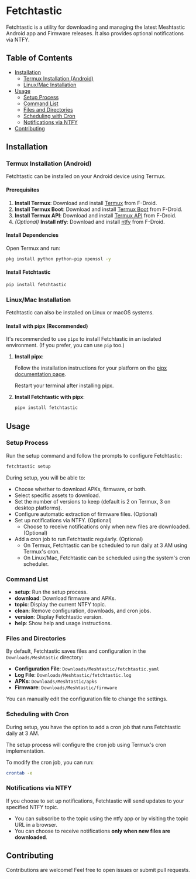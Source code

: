 # Fetchtastic

Fetchtastic is a utility for downloading and managing the latest Meshtastic Android app and Firmware releases. It also provides optional notifications via NTFY.

## Table of Contents

- [Installation](#installation)
  - [Termux Installation (Android)](#termux-installation-android)
  - [Linux/Mac Installation](#linuxmac-installation)
- [Usage](#usage)
  - [Setup Process](#setup-process)
  - [Command List](#command-list)
  - [Files and Directories](#files-and-directories)
  - [Scheduling with Cron](#scheduling-with-cron)
  - [Notifications via NTFY](#notifications-via-ntfy)
- [Contributing](#contributing)

## Installation

### Termux Installation (Android)

Fetchtastic can be installed on your Android device using Termux.

#### Prerequisites

1. **Install Termux**: Download and install [Termux](https://f-droid.org/en/packages/com.termux/) from F-Droid.
2. **Install Termux Boot**: Download and install [Termux Boot](https://f-droid.org/en/packages/com.termux.boot/) from F-Droid.
3. **Install Termux API**: Download and install [Termux API](https://f-droid.org/en/packages/com.termux.api/) from F-Droid.
4. _(Optional)_ **Install ntfy**: Download and install [ntfy](https://f-droid.org/en/packages/io.heckel.ntfy/) from F-Droid.

#### Install Dependencies

Open Termux and run:

```bash
pkg install python python-pip openssl -y
```

#### Install Fetchtastic

```bash
pip install fetchtastic
```

### Linux/Mac Installation

Fetchtastic can also be installed on Linux or macOS systems.

#### Install with pipx (Recommended)

It's recommended to use `pipx` to install Fetchtastic in an isolated environment. (If you prefer, you can use `pip` too.)

1. **Install pipx**:

   Follow the installation instructions for your platform on the [pipx documentation page](https://pypa.github.io/pipx/installation/).

   Restart your terminal after installing pipx.

2. **Install Fetchtastic with pipx**:

   ```bash
   pipx install fetchtastic
   ```

## Usage

### Setup Process

Run the setup command and follow the prompts to configure Fetchtastic:

```bash
fetchtastic setup
```

During setup, you will be able to:

- Choose whether to download APKs, firmware, or both.
- Select specific assets to download.
- Set the number of versions to keep (default is 2 on Termux, 3 on desktop platforms).
- Configure automatic extraction of firmware files. (Optional)
- Set up notifications via NTFY. (Optional)
  - Choose to receive notifications only when new files are downloaded. (Optional)
- Add a cron job to run Fetchtastic regularly. (Optional)
  - On Termux, Fetchtastic can be scheduled to run daily at 3 AM using Termux's cron.
  - On Linux/Mac, Fetchtastic can be scheduled using the system's cron scheduler.

### Command List

- **setup**: Run the setup process.
- **download**: Download firmware and APKs.
- **topic**: Display the current NTFY topic.
- **clean**: Remove configuration, downloads, and cron jobs.
- **version**: Display Fetchtastic version.
- **help**: Show help and usage instructions.

### Files and Directories

By default, Fetchtastic saves files and configuration in the `Downloads/Meshtastic` directory:

- **Configuration File**: `Downloads/Meshtastic/fetchtastic.yaml`
- **Log File**: `Downloads/Meshtastic/fetchtastic.log`
- **APKs**: `Downloads/Meshtastic/apks`
- **Firmware**: `Downloads/Meshtastic/firmware`

You can manually edit the configuration file to change the settings.

### Scheduling with Cron

During setup, you have the option to add a cron job that runs Fetchtastic daily at 3 AM.

The setup process will configure the cron job using Termux's cron implementation.

To modify the cron job, you can run:

```bash
crontab -e
```

### Notifications via NTFY

If you choose to set up notifications, Fetchtastic will send updates to your specified NTFY topic.

- You can subscribe to the topic using the ntfy app or by visiting the topic URL in a browser.
- You can choose to receive notifications **only when new files are downloaded**.

## Contributing

Contributions are welcome! Feel free to open issues or submit pull requests.
